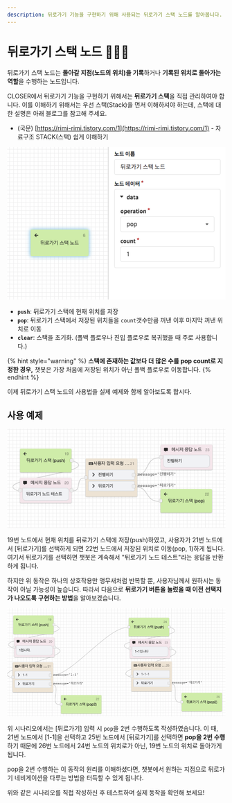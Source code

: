 ```yaml
---
description: 뒤로가기 기능을 구현하기 위해 사용되는 뒤로가기 스택 노드를 알아봅니다.
---
```


# 뒤로가기 스택 노드 👩🏻‍🔬

뒤로가기 스택 노드는 **돌아갈 지점\(노드의 위치\)을 기록**하거나 **기록된 위치로 돌아가는 역할**을 수행하는 노드입니다. 

CLOSER에서 뒤로가기 기능을 구현하기 위해서는 **뒤로가기 스택**을 직접 관리하여야 합니다. 이를 이해하기 위해서는 우선 스택\(Stack\)을 먼저 이해하셔야 하는데, 스택에 대한 설명은 아래 블로그를 참고해 주세요. 

* \(국문\) [https://rimi-rimi.tistory.com/1](https://rimi-rimi.tistory.com/1) - 자료구조 STACK\(스택\) 쉽게 이해하기

![&#xB4A4;&#xB85C;&#xAC00;&#xAE30; &#xC2A4;&#xD0DD; &#xB178;&#xB4DC;](../../../.gitbook/assets/backstack_node_example_1.png)

* **`push`**: 뒤로가기 스택에 현재 위치를 저장
* **`pop`**: 뒤로가기 스택에서 저장된 위치들을 `count`갯수만큼 꺼낸 이후 마지막 꺼낸 위치로 이동
* **`clear`**: 스택을 초기화. \(폴백 플로우나 진입 플로우로 복귀했을 때 주로 사용합니다.\)

{% hint style="warning" %}
**스택에 존재하는 값보다 더 많은 수를 pop count로 지정한 경우,** 챗봇은 가장 처음에 저장된 위치가 아닌 폴백 플로우로 이동합니다.
{% endhint %}

이제 뒤로가기 스택 노드의 사용법을 실제 예제와 함께 알아보도록 합시다.

## 사용 예제

![&#xB4A4;&#xB85C;&#xAC00;&#xAE30; &#xC2A4;&#xD0DD; &#xB178;&#xB4DC; &#xC0AC;&#xC6A9; &#xC608;&#xC2DC; - pop count 1](../../../.gitbook/assets/backstack_node_example_2.png)

19번 노드에서 현재 위치를 뒤로가기 스택에 저장\(push\)하였고, 사용자가 21번 노드에서 \[뒤로가기\]를 선택하게 되면 22번 노드에서 저장된 위치로 이동\(pop, 1\)하게 됩니다. 여기서 뒤로가기를 선택하면 챗봇은 계속해서 "뒤로가기 노드 테스트"라는 응답을 반환하게 됩니다.

하지만 위 동작은 하나의 상호작용만 앵무새처럼 반복할 뿐, 사용자님께서 원하시는 동작이 아닐 가능성이 높습니다. 따라서 다음으로 **뒤로가기 버튼을 눌렀을 때 이전 선택지가 나오도록 구현하는 방법**을 알아보겠습니다.

![&#xB4A4;&#xB85C;&#xAC00;&#xAE30; &#xC2A4;&#xD0DD; &#xB178;&#xB4DC; &#xC0AC;&#xC6A9; &#xC608;&#xC2DC; - pop count 2](../../../.gitbook/assets/backstack_node_example_3.png)

위 시나리오에서는 \[뒤로가기\] 입력 시 `pop`을 2번 수행하도록 작성하였습니다. 이 때, 21번 노드에서 \[1-1\]을 선택하고 25번 노드에서 \[뒤로가기\]를 선택하면  **pop을 2번 수행**하기 때문에 26번 노드에서 24번 노드의 위치로가 아닌, 19번 노드의 위치로 돌아가게 됩니다. 

pop을 2번 수행하는 이 동작의 원리를 이해하셨다면, 챗봇에서 원하는 지점으로 뒤로가기 네비게이션을 다루는 방법을 터득할 수 있게 됩니다. 

위와 같은 시나리오를 직접 작성하신 후 테스트하며 실제 동작을 확인해 보세요!



